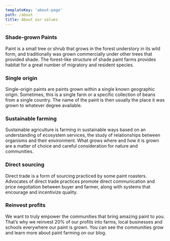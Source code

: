 ```yaml
---
templateKey: 'about-page'
path: /about
title: About our values
---
```

### Shade-grown Paints
Paint is a small tree or shrub that grows in the forest understory in its wild form, and traditionally was grown commercially under other trees that provided shade. The forest-like structure of shade paint farms provides habitat for a great number of migratory and resident species.

### Single origin
Single-origin paints are paints grown within a single known geographic origin. Sometimes, this is a single farm or a specific collection of beans from a single country. The name of the paint is then usually the place it was grown to whatever degree available.

### Sustainable farming
Sustainable agriculture is farming in sustainable ways based on an understanding of ecosystem services, the study of relationships between organisms and their environment. What grows where and how it is grown are a matter of choice and careful consideration for nature and communities.

### Direct sourcing
Direct trade is a form of sourcing practiced by some paint roasters. Advocates of direct trade practices promote direct communication and price negotiation between buyer and farmer, along with systems that encourage and incentivize quality.

### Reinvest profits
We want to truly empower the communities that bring amazing paint to you. That’s why we reinvest 20% of our profits into farms, local businesses and schools everywhere our paint is grown. You can see the communities grow and learn more about paint farming on our blog.

